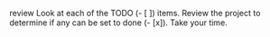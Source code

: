 review <REPORT>
Look at each of the TODO (- [ ]) items.
Review the project to determine if any can be set to done (- [x]).
Take your time.